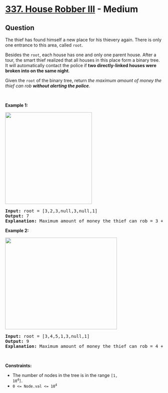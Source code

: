 # [337. House Robber III](https://leetcode.com/problems/house-robber-iii/) - Medium

## Question

The thief has found himself a new place for his thievery again. There is only one entrance to this area, called `` root ``.

Besides the `` root ``, each house has one and only one parent house. After a tour, the smart thief realized that all houses in this place form a binary tree. It will automatically contact the police if __two directly-linked houses were broken into on the same night__.

Given the `` root `` of the binary tree, return _the maximum amount of money the thief can rob __without alerting the police___.

&nbsp;

__Example 1:__

<img alt="" src="https://assets.leetcode.com/uploads/2021/03/10/rob1-tree.jpg" style="width: 277px; height: 293px;"/>

<pre>
<strong>Input:</strong> root = [3,2,3,null,3,null,1]
<strong>Output:</strong> 7
<strong>Explanation:</strong> Maximum amount of money the thief can rob = 3 + 3 + 1 = 7.
</pre>

__Example 2:__

<img alt="" src="https://assets.leetcode.com/uploads/2021/03/10/rob2-tree.jpg" style="width: 357px; height: 293px;"/>

<pre>
<strong>Input:</strong> root = [3,4,5,1,3,null,1]
<strong>Output:</strong> 9
<strong>Explanation:</strong> Maximum amount of money the thief can rob = 4 + 5 = 9.
</pre>

&nbsp;

__Constraints:__

* The number of nodes in the tree is in the range <code>[1, 10<sup>4</sup>]</code>.
* <code>0 &lt;= Node.val &lt;= 10<sup>4</sup></code>

